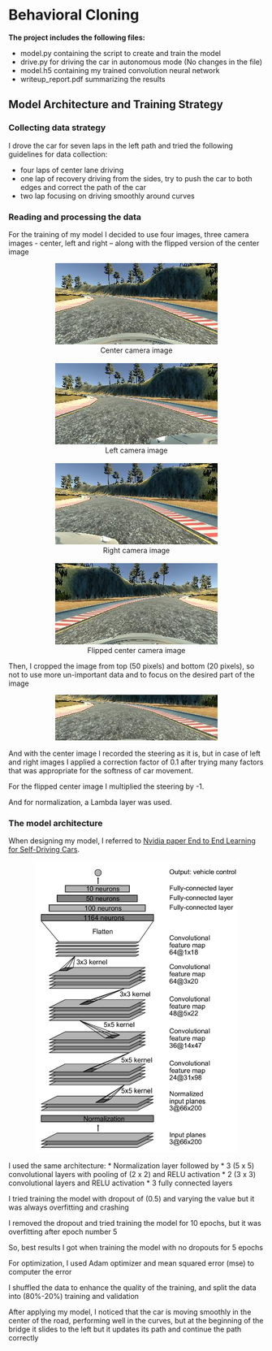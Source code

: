 # Behavioral Cloning

**The project includes the following files:**
* model.py containing the script to create and train the model
* drive.py for driving the car in autonomous mode (No changes in the file)
* model.h5 containing my trained convolution neural network
* writeup_report.pdf summarizing the results

## Model Architecture and Training Strategy
### Collecting data strategy
I drove the car for seven laps in the left path and tried the following guidelines for data collection:
* four laps of center lane driving
* one lap of recovery driving from the sides, try to push the car to both edges and correct the path of the car
* two lap focusing on driving smoothly around curves

### Reading and processing the data
For the training of my model I decided to use four images, three camera images - center, left and right – along with the flipped version of the center image
<p align="center">
<img src ="./images/center.png" />
<br />
Center camera image
<br /><br />
<img src ="./images/left.png" />
<br />
Left camera image
<br /><br />
<img src ="./images/right.png" />
<br />
Right camera image
<br /><br />
<img src ="./images/flipped.png" />
<br />
Flipped center camera image
</p>
Then, I cropped the image from top (50 pixels) and bottom (20 pixels), so not to use more un-important data and to focus on the desired part of the image
<p align="center">
<img src ="./images/cropped.png" />
</p>
And with the center image I recorded the steering as it is, but in case of left and right images I applied a correction factor of 0.1 after trying many factors that was appropriate for the softness of car movement.

For the flipped center image I multiplied the steering by -1.

And for normalization, a Lambda layer was used.

### The model architecture
When designing my model, I referred to [Nvidia paper End to End Learning for Self-Driving Cars](https://arxiv.org/pdf/1604.07316v1.pdf).
<p align="center">
<img width="400px" src ="./images/model.png" />
</p>
I used the same architecture:
* Normalization layer followed by
* 3 (5 x 5) convolutional layers with pooling of (2 x 2) and RELU activation
* 2 (3 x 3) convolutional layers and RELU activation
* 3 fully connected layers

I tried training the model with dropout of (0.5) and varying the value but it was always overfitting and crashing

I removed the dropout and tried training the model for 10 epochs, but it was overfitting after epoch number 5

So, best results I got when training the model with no dropouts for 5 epochs

For optimization, I used Adam optimizer and mean squared error (mse) to computer the error

I shuffled the data to enhance the quality of the training, and split the data into (80%-20%) training and validation

After applying my model, I noticed that the car is moving smoothly in the center of the road, performing well in the curves, but at the beginning of the bridge it slides to the left but it updates its path and continue the path correctly
